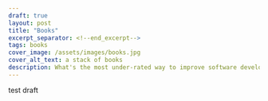 ```yaml
---
draft: true
layout: post
title: "Books"
excerpt_separator: <!--end_excerpt-->
tags: books
cover_image: /assets/images/books.jpg
cover_alt_text: a stack of books
description: What's the most under-rated way to improve software development skills? Books, hands down.
---
```

test draft